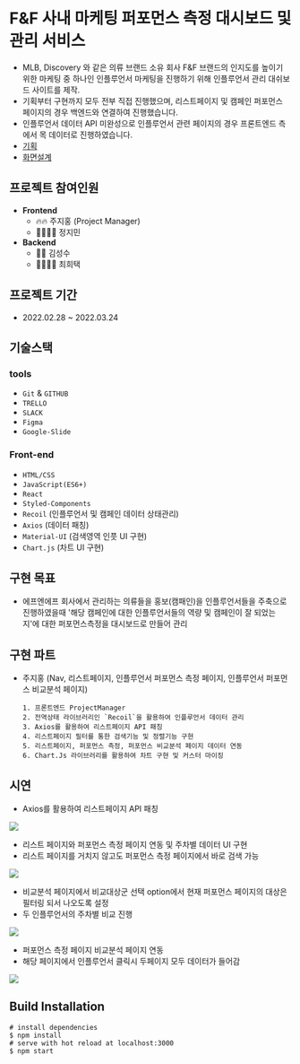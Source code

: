 # F&F 사내 마케팅 퍼포먼스 측정 대시보드 및 관리 서비스

- MLB, Discovery 와 같은 의류 브랜드 소유 회사 F&F 브랜드의 인지도를 높이기 위한 마케팅 중 하나인 인플루언서 마케팅을 진행하기 위해 인플루언서 관리 대쉬보드 사이트를 제작.
- 기획부터 구현까지 모두 전부 직접 진행했으며, 리스트페이지 및 캠페인 퍼포먼스 페이지의 경우 백엔드와 연결하여 진행했습니다.
- 인플루언서 데이터 API 미완성으로 인플루언서 관련 페이지의 경우 프론트엔드 측에서 목 데이터로 진행하였습니다.
- <a href="https://docs.google.com/presentation/d/1EKNwJCxe6ao_PmqtAB-W4gKIjonnSd_2iaLcMH8cZPo/edit#slide=id.p">기획</a>
- <a href="https://www.figma.com/file/m7gmy99VDwe7gU80eq8gHM/F%26F?node-id=0%3A1">화면설계</a>

## **프로젝트 참여인원**

- **Frontend**
  - 🔥🔥 주지홍 (Project Manager)
  - 💪🏻💪🏻 정지민
- **Backend**
  - 🐨🐨 김성수
  - 🐻‍❄️🐻‍❄️ 최희택

## **프로젝트 기간**

- 2022.02.28 ~ 2022.03.24

## **기술스택**

### **tools**

- `Git` & `GITHUB`
- `TRELLO`
- `SLACK`
- `Figma`
- `Google-Slide`

### **Front-end**

- `HTML/CSS`
- `JavaScript(ES6+)`
- `React`
- `Styled-Components` 
- `Recoil` (인플루언서 및 캠페인 데이터 상태관리)
- `Axios` (데이터 패칭)
- `Material-UI` (검색영역 인풋 UI 구현)
- `Chart.js` (차트 UI 구현)

## **구현 목표**

- 에프엔에프 회사에서 관리하는 의류들을 홍보(캠패인)을 인플루언서들을 주축으로 진행하였을때
'해당 캠페인에 대한 인플루언서들의 역량 및 캠페인이 잘 되었는 지'에 대한 퍼포먼스측정을 대시보드로 만들어 관리

## **구현 파트**

- 주지홍 (Nav, 리스트페이지, 인플루언서 퍼포먼스 측정 페이지, 인플루언서 퍼포먼스 비교분석 페이지)
  ```
  1. 프론트엔드 ProjectManager
  2. 전역상태 라이브러리인 `Recoil`을 활용하여 인플루언서 데이터 관리 
  3. Axios를 활용하여 리스트페이지 API 패칭
  4. 리스트페이지 필터를 통한 검색기능 및 정렬기능 구현
  5. 리스트페이지, 퍼포먼스 측정, 퍼포먼스 비교분석 페이지 데이터 연동
  6. Chart.Js 라이브러리를 활용하여 차트 구현 및 커스터 마이징
  ```


## **시연**

- Axios를 활용하여 리스트페이지 API 패칭

<img src="https://github.com/jihongzzang/frontend/assets/94615083/7541b8b7-febd-43d0-b451-430e002b760d" border='0'/>

- 리스트 페이지와 퍼포먼스 측정 페이지 연동 및 주차별 데이터 UI 구현
- 리스트 페이지를 거치지 않고도 퍼포먼스 측정 페이지에서 바로 검색 가능

<img src='https://github.com/jihongzzang/frontend/assets/94615083/0bd18ac9-8dec-4a95-866e-b24f267773e5' border='0'/>

- 비교분석 페이지에서 비교대상군 선택 option에서 현재 퍼포먼스 페이지의 대상은 필터링 되서 나오도록 설정
- 두 인플루언서의 주차별 비교 진행 


<img src="https://github.com/jihongzzang/frontend/assets/94615083/49005669-2931-4c30-ac74-9ffa1c45a0b5" border='0'/>

- 퍼포먼스 측정 페이지 비교분석 페이지 연동
- 해당 페이지에서 인플루언서 클릭시 두페이지 모두 데이터가 들어감

<img src="https://github.com/jihongzzang/frontend/assets/94615083/c10a7e02-d663-4511-a4e6-4f65be4b4c72" border='0'/>

## **Build Installation**

```
# install dependencies
$ npm install
# serve with hot reload at localhost:3000
$ npm start
```
